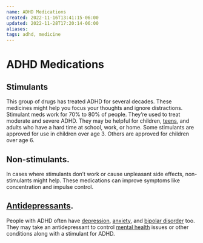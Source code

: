 ```yaml
---
name: ADHD Medications
created: 2022-11-16T13:41:15-06:00
updated: 2022-11-28T17:20:14-06:00
aliases: 
tags: adhd, medicine
---
```


# ADHD Medications

## Stimulants
This group of drugs has treated ADHD for several decades. These medicines might help you focus your thoughts and ignore distractions. Stimulant meds work for 70% to 80% of people. They’re used to treat moderate and severe ADHD. They may be helpful for children, [teens](https://teens.webmd.com/default.htm), and adults who have a hard time at school, work, or home. Some stimulants are approved for use in children over age 3. Others are approved for children over age 6.

## Non-stimulants.
In cases where stimulants don’t work or cause unpleasant side effects, non-stimulants might help. These medications can improve symptoms like concentration and impulse control.

## [Antidepressants](https://www.webmd.com/depression/guide/depression-medications-antidepressants).
People with ADHD often have [depression](https://www.webmd.com/depression/guide/what-is-depression), [anxiety](https://www.webmd.com/anxiety-panic/default.htm), and [bipolar disorder](https://www.webmd.com/bipolar-disorder/default.htm) too. They may take an antidepressant to control [mental health](https://www.webmd.com/mental-health/default.htm) issues or other conditions along with a stimulant for ADHD.